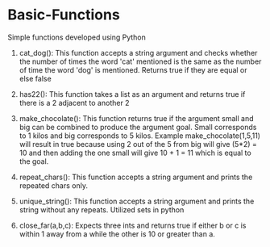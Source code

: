# Basic-Functions
Simple functions developed using Python

1. cat_dog(): This function accepts a string argument and checks whether the number of times the word 'cat' mentioned 
is the same as the number of time the word 'dog' is mentioned. Returns true if they are equal or else false

2. has22(): This function takes a list as an argument and returns true if there is a 2 adjacent to another 2

3. make_chocolate(): This function returns true if the argument small and big can be combined to produce the argument goal. Small 
corresponds to 1 kilos and big corresponds to 5 kilos. 
Example make_chocolate(1,5,11) will result in true because using 2 out of the 5 from big will give (5*2) = 10 and then adding the one small 
will give 10 + 1 = 11 which is equal to the goal. 

4. repeat_chars(): This function accepts a string argument and prints the repeated chars only.

5. unique_string(): This function accepts a string argument and prints the string without any repeats. Utilized sets in python

6. close_far(a,b,c): Expects three ints and returns true if either b or c is within 1 away from a while the other is 10 or greater than a.
